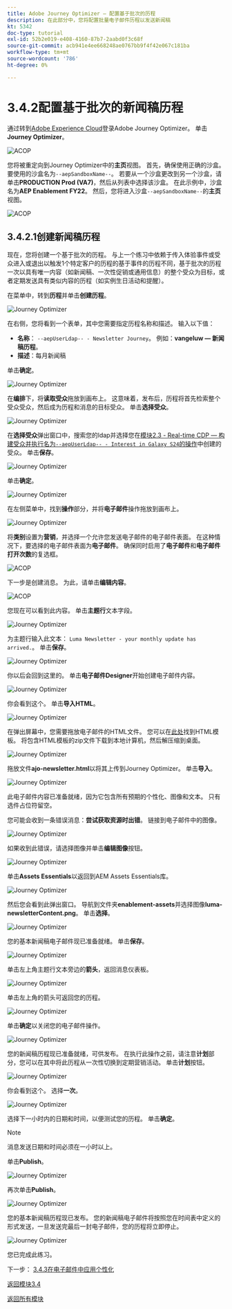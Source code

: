 ```yaml
---
title: Adobe Journey Optimizer — 配置基于批次的历程
description: 在此部分中，您将配置批量电子邮件历程以发送新闻稿
kt: 5342
doc-type: tutorial
exl-id: 52b2e019-e408-4160-87b7-2aabd0f3c68f
source-git-commit: acb941e4ee668248ae0767bb9f4f42e067c181ba
workflow-type: tm+mt
source-wordcount: '786'
ht-degree: 0%

---
```


# 3.4.2配置基于批次的新闻稿历程

通过转到[Adobe Experience Cloud](https://experience.adobe.com)登录Adobe Journey Optimizer。 单击&#x200B;**Journey Optimizer**。

![ACOP](./../../../modules/ajo-b2c/module3.2/images/acophome.png)

您将被重定向到Journey Optimizer中的&#x200B;**主页**&#x200B;视图。 首先，确保使用正确的沙盒。 要使用的沙盒名为`--aepSandboxName--`。 若要从一个沙盒更改到另一个沙盒，请单击&#x200B;**PRODUCTION Prod (VA7)**，然后从列表中选择该沙盒。 在此示例中，沙盒名为&#x200B;**AEP Enablement FY22**。 然后，您将进入沙盒`--aepSandboxName--`的&#x200B;**主页**&#x200B;视图。

![ACOP](./../../../modules/ajo-b2c/module3.2/images/acoptriglp.png)

## 3.4.2.1创建新闻稿历程

现在，您将创建一个基于批次的历程。 与上一个练习中依赖于传入体验事件或受众进入或退出以触发1个特定客户的历程的基于事件的历程不同，基于批次的历程一次以具有唯一内容（如新闻稿、一次性促销或通用信息）的整个受众为目标，或者定期发送具有类似内容的历程（如实例生日活动和提醒）。

在菜单中，转到&#x200B;**历程**&#x200B;并单击&#x200B;**创建历程**。

![Journey Optimizer](./images/oc43.png)

在右侧，您将看到一个表单，其中您需要指定历程名称和描述。 输入以下值：

- **名称**： `--aepUserLdap-- - Newsletter Journey`。 例如：**vangeluw — 新闻稿历程**。
- **描述**：每月新闻稿

单击&#x200B;**确定**。

![Journey Optimizer](./images/batchj2.png)

在&#x200B;**编排**&#x200B;下，将&#x200B;**读取受众**&#x200B;拖放到画布上。 这意味着，发布后，历程将首先检索整个受众受众，然后成为历程和消息的目标受众。 单击&#x200B;**选择受众**。

![Journey Optimizer](./images/batchj3.png)

在&#x200B;**选择受众**&#x200B;弹出窗口中，搜索您的ldap并选择您在[模块2.3 - Real-time CDP — 构建受众并执行名为`--aepUserLdap-- - Interest in Galaxy S24`的操作](./../../../modules/rtcdp-b2c/module2.3/real-time-cdp-build-a-segment-take-action.md)中创建的受众。 单击&#x200B;**保存**。

![Journey Optimizer](./images/batchj5.png)

单击&#x200B;**确定**。

![Journey Optimizer](./images/batchj6.png)

在左侧菜单中，找到&#x200B;**操作**&#x200B;部分，并将&#x200B;**电子邮件**&#x200B;操作拖放到画布上。

![Journey Optimizer](./images/batchj7.png)

将&#x200B;**类别**&#x200B;设置为&#x200B;**营销**，并选择一个允许您发送电子邮件的电子邮件表面。 在这种情况下，要选择的电子邮件表面为&#x200B;**电子邮件**。 确保同时启用了&#x200B;**电子邮件**&#x200B;和&#x200B;**电子邮件打开次数**&#x200B;的复选框。

![ACOP](./images/journeyactions1eee.png)

下一步是创建消息。 为此，请单击&#x200B;**编辑内容**。

![ACOP](./images/journeyactions2.png)

您现在可以看到此内容。 单击&#x200B;**主题行**&#x200B;文本字段。

![Journey Optimizer](./images/batch4.png)

为主题行输入此文本： `Luma Newsletter - your monthly update has arrived.`。 单击&#x200B;**保存**。

![Journey Optimizer](./images/batch5.png)

你以后会回到这里的。 单击&#x200B;**电子邮件Designer**&#x200B;开始创建电子邮件内容。

![Journey Optimizer](./images/batch6.png)

你会看到这个。 单击&#x200B;**导入HTML**。

![Journey Optimizer](./images/batch7.png)

在弹出屏幕中，您需要拖放电子邮件的HTML文件。 您可以在[此处](./../../../assets/html/ajo-newsletter.html.zip)找到HTML模板。 将包含HTML模板的zip文件下载到本地计算机，然后解压缩到桌面。

![Journey Optimizer](./images/html1.png)

拖放文件&#x200B;**ajo-newsletter.html**&#x200B;以将其上传到Journey Optimizer。 单击&#x200B;**导入**。

![Journey Optimizer](./images/batch8.png)

此电子邮件内容已准备就绪，因为它包含所有预期的个性化、图像和文本。 只有选件占位符留空。

您可能会收到一条错误消息：**尝试获取资源时出错**。 链接到电子邮件中的图像。

![Journey Optimizer](./images/errorfetch.png)

如果收到此错误，请选择图像并单击&#x200B;**编辑图像**&#x200B;按钮。

![Journey Optimizer](./images/errorfetch1.png)

单击&#x200B;**Assets Essentials**&#x200B;以返回到AEM Assets Essentials库。

![Journey Optimizer](./images/errorfetch2.png)

然后您会看到此弹出窗口。 导航到文件夹&#x200B;**enablement-assets**&#x200B;并选择图像&#x200B;**luma-newsletterContent.png**。 单击&#x200B;**选择**。

![Journey Optimizer](./images/errorfetch3.png)

您的基本新闻稿电子邮件现已准备就绪。 单击&#x200B;**保存**。

![Journey Optimizer](./images/ready.png)

单击左上角主题行文本旁边的&#x200B;**箭头**，返回消息仪表板。

![Journey Optimizer](./images/batch9.png)

单击左上角的箭头可返回您的历程。

![Journey Optimizer](./images/oc79aeee.png)

单击&#x200B;**确定**&#x200B;以关闭您的电子邮件操作。

![Journey Optimizer](./images/oc79beee.png)

您的新闻稿历程现已准备就绪，可供发布。 在执行此操作之前，请注意&#x200B;**计划**&#x200B;部分，您可以在其中将此历程从一次性切换到定期营销活动。 单击&#x200B;**计划**&#x200B;按钮。

![Journey Optimizer](./images/batchj12.png)

你会看到这个。 选择&#x200B;**一次**。

![Journey Optimizer](./images/sch1.png)

选择下一小时内的日期和时间，以便测试您的历程。 单击&#x200B;**确定**。

>[!NOTE]
>
>消息发送日期和时间必须在一小时以上。

单击&#x200B;**Publish**。

![Journey Optimizer](./images/batchj13.png)

再次单击&#x200B;**Publish**。

![Journey Optimizer](./images/batchj14.png)

您的基本新闻稿历程现已发布。 您的新闻稿电子邮件将按照您在时间表中定义的形式发送，一旦发送完最后一封电子邮件，您的历程将立即停止。

![Journey Optimizer](./images/batchj14eee.png)

您已完成此练习。

下一步： [3.4.3在电子邮件中应用个性化](./ex3.md)

[返回模块3.4](./journeyoptimizer.md)

[返回所有模块](../../../overview.md)
